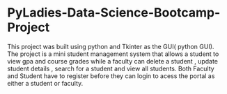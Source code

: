 # PyLadies-Data-Science-Bootcamp-Project
This project was built using python and Tkinter as the GUI( python GUI). 
The project is a mini student management system that allows a student to view gpa and course grades while a faculty 
can delete a student , update student details , search for a student and view all students. Both  Faculty and Student have to register before they can login to acess the portal as either a student or faculty. 
